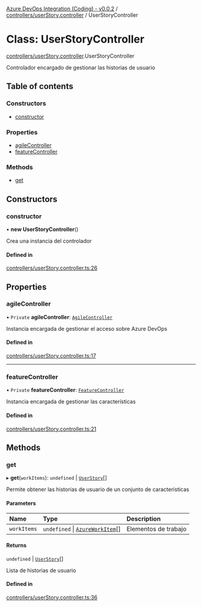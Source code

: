 [Azure DevOps Integration (Coding) - v0.0.2](../README.md) / [controllers/userStory.controller](../modules/controllers_userStory_controller.md) / UserStoryController

# Class: UserStoryController

[controllers/userStory.controller](../modules/controllers_userStory_controller.md).UserStoryController

Controlador encargado de gestionar las historias de usuario

## Table of contents

### Constructors

- [constructor](controllers_userStory_controller.UserStoryController.md#constructor)

### Properties

- [agileController](controllers_userStory_controller.UserStoryController.md#agilecontroller)
- [featureController](controllers_userStory_controller.UserStoryController.md#featurecontroller)

### Methods

- [get](controllers_userStory_controller.UserStoryController.md#get)

## Constructors

### constructor

• **new UserStoryController**()

Crea una instancia del controlador

#### Defined in

[controllers/userStory.controller.ts:26](https://github.com/jeysgar1/azure-devops-api-kms/blob/c1ba83d/src/controllers/userStory.controller.ts#L26)

## Properties

### agileController

• `Private` **agileController**: [`AgileController`](controllers_agile_controller.AgileController.md)

Instancia encargada de gestionar el acceso sobre Azure DevOps

#### Defined in

[controllers/userStory.controller.ts:17](https://github.com/jeysgar1/azure-devops-api-kms/blob/c1ba83d/src/controllers/userStory.controller.ts#L17)

___

### featureController

• `Private` **featureController**: [`FeatureController`](controllers_feature_controller.FeatureController.md)

Instancia encargada de gestionar las características

#### Defined in

[controllers/userStory.controller.ts:21](https://github.com/jeysgar1/azure-devops-api-kms/blob/c1ba83d/src/controllers/userStory.controller.ts#L21)

## Methods

### get

▸ **get**(`workItems`): `undefined` \| [`UserStory`](models_agile_userStory.UserStory.md)[]

Permite obtener las historias de usuario de un conjunto de características

#### Parameters

| Name | Type | Description |
| :------ | :------ | :------ |
| `workItems` | `undefined` \| [`AzureWorkItem`](models_azureDevOps_azureWorkItem.AzureWorkItem.md)[] | Elementos de trabajo |

#### Returns

`undefined` \| [`UserStory`](models_agile_userStory.UserStory.md)[]

Lista de historias de usuario

#### Defined in

[controllers/userStory.controller.ts:36](https://github.com/jeysgar1/azure-devops-api-kms/blob/c1ba83d/src/controllers/userStory.controller.ts#L36)

